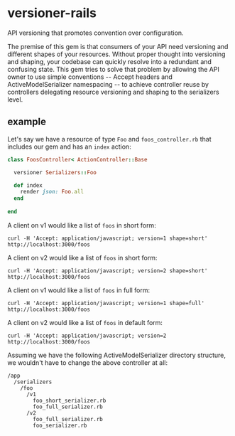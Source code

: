 # versioner-rails

API versioning that promotes convention over configuration.

The premise of this gem is that consumers of your API need versioning and different shapes of your resources. Without proper thought into versioning and shaping, your codebase can quickly resolve into a redundant and confusing state. This gem tries to solve that problem by allowing the API owner to use simple conventions -- Accept headers and ActiveModelSerializer namespacing -- to achieve controller reuse by controllers delegating resource versioning and shaping to the serializers level.


## example



Let's say we have a resource of type `Foo` and `foos_controller.rb` that includes our gem and has an `index` action:

``` Ruby
class FoosController< ActionController::Base

  versioner Serializers::Foo

  def index
    render json: Foo.all
  end
  
end
```

A client on v1 would like a list of `foos` in short form:

`curl -H 'Accept: application/javascript; version=1 shape=short' http://localhost:3000/foos`

A client on v2 would like a list of `foos` in short form:

`curl -H 'Accept: application/javascript; version=2 shape=short' http://localhost:3000/foos`

A client on v1 would like a list of `foos` in full form:

`curl -H 'Accept: application/javascript; version=1 shape=full' http://localhost:3000/foos`

A client on v2 would like a list of `foos` in default form:

`curl -H 'Accept: application/javascript; version=2 http://localhost:3000/foos`

Assuming we have the following ActiveModelSerializer directory structure, we wouldn't have to change the above controller at all:
```
/app
  /serializers
    /foo
      /v1
        foo_short_serializer.rb
        foo_full_serializer.rb
      /v2
        foo_full_serializer.rb
        foo_serializer.rb
``` 
